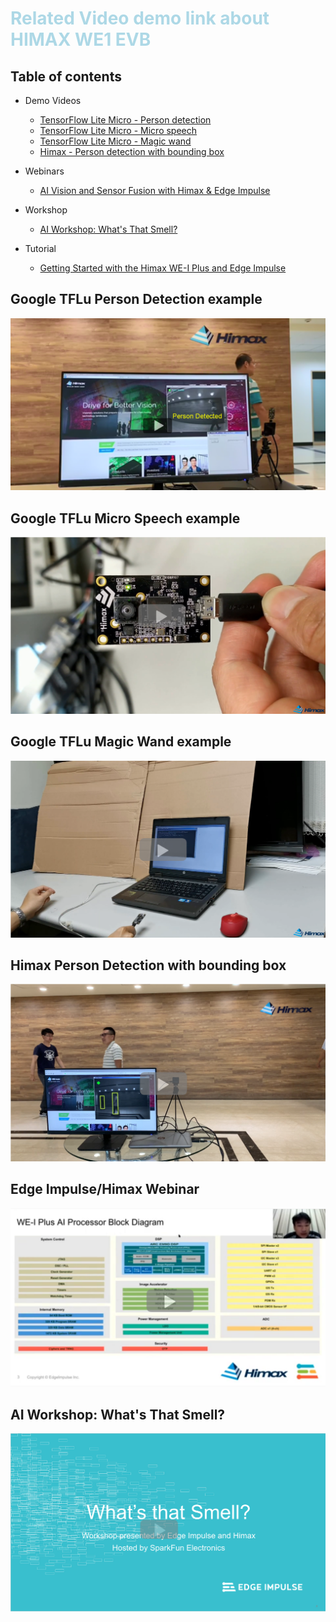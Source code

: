 # <span style="color:lightblue;">  Related Video demo link about HIMAX WE1 EVB  </span> 

## Table of contents

- Demo Videos
  - [TensorFlow Lite Micro - Person detection](#google-tflu-person-detection-example)
  - [TensorFlow Lite Micro - Micro speech](#google-tflu-micro-speech-example)
  - [TensorFlow Lite Micro - Magic wand](#google-tflu-magic-wand-example)
  - [Himax - Person detection with bounding box](#himax-person-detection-with-bounding-box)

- Webinars
  - [AI Vision and Sensor Fusion with Himax & Edge Impulse](#edge-impulsehimax-webinar)

- Workshop  
  - [AI Workshop: What's That Smell? ](#ai-workshop-whats-that-smell)

- Tutorial
  - [Getting Started with the Himax WE-I Plus and Edge Impulse](https://www.hackster.io/gatoninja236/getting-started-with-the-himax-we-i-plus-and-edge-impulse-def88a)


## Google TFLu Person Detection example

[![Person Detect](images/person_detect.png)](https://youtu.be/DQQWAPrrWlE "Person Detect - Click to Watch!")

## Google TFLu Micro Speech example

[![Micro Speech](images/micro_speech.png)](https://youtu.be/J1nrecSUR2s "Micro Speech - Click to Watch!")

## Google TFLu Magic Wand example

[![Magic Wand](images/magic_wand.png)](https://youtu.be/jgXoK38X62k "Magic Wand - Click to Watch!")

## Himax Person Detection with bounding box

[![Person Detect with bounding box](images/person_detect_box.png)](https://youtu.be/W-X0qnzLgwY "Person Detect with bounding box - Click to Watch!")

## Edge Impulse/Himax Webinar

[![Edge Impulse/Himax Webinar](images/Webinar.png)](https://www.youtube.com/watch?v=P6S4cgaSpVA&t=134s "Edge Impulse/Himax Webinar - Click to Watch!")

## AI Workshop: What's That Smell?

[![AI Workshop](images/ai_workshop_what_is_that_smell.png)](https://youtu.be/nMjVE7PzdGE#t=4m36s "AI Workshop: What's That Smell? - Click to Watch!")


